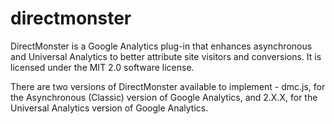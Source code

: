 directmonster
=============

DirectMonster is a Google Analytics plug-in that enhances asynchronous and Universal Analytics to better attribute site visitors and conversions. It is licensed under the MIT 2.0 software license.

There are two versions of DirectMonster available to implement - dmc.js, for the Asynchronous (Classic) version of Google Analytics, and 2.X.X, for the Universal Analytics version of Google Analytics.
